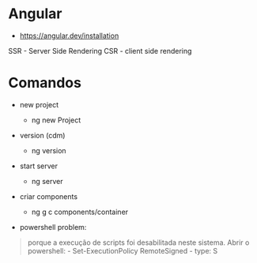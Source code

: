 # Angular

- https://angular.dev/installation


SSR - Server Side Rendering 
CSR - client side rendering


# Comandos

- new project
    -  ng new Project

- version (cdm)
    - ng version

- start server
    - ng server

- criar components
    - ng g c components/container

- powershell problem:
> porque a execução de scripts foi desabilitada neste sistema. Abrir o powershell:
    - Set-ExecutionPolicy RemoteSigned
        -   type: S





